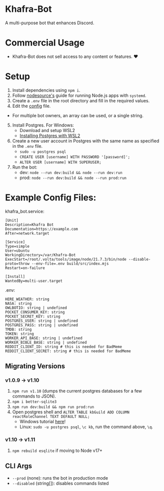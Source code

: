 # Khafra-Bot
A multi-purpose bot that enhances Discord.

# Commercial Usage
* Khafra-Bot does not sell access to any content or features. ♥️

# Setup
1. Install dependencies using `npm i`.
2. Follow [nodesource's](https://nodesource.com/blog/running-your-node-js-app-with-systemd-part-1/) guide for running Node.js apps with `systemd`.
3. Create a `.env` file in the root directory and fill in the required values.
4. Edit the [config](./config.json) file.
* For multiple bot owners, an array can be used, or a single string.
5. Install Postgres. For Windows:
    - Download and setup WSL2
    - [Installing Postgres with WSL2](https://docs.microsoft.com/en-us/windows/wsl/tutorials/wsl-database#install-postgresql)
6. Create a new user account in Postgres with the same name as specified in the `.env` file.
    - `sudo -u postgres psql`
    - `CREATE USER [username] WITH PASSWORD '[password]';`
    - `ALTER USER [username] WITH SUPERUSER;`
7. Run the bot:
    - dev: `node --run dev:build && node --run dev:run`
    - prod: `node --run dev:build && node --run prod:run`

# Example Config Files:

khafra_bot.service:
```
[Unit]
Description=Khafra Bot
Documentation=https://example.com
After=network.target

[Service]
Type=simple
User=ubuntu
WorkingDirectory=/var/Khafra-Bot
ExecStart=/root/.volta/tools/image/node/21.7.3/bin/node --disable-proto=throw --env-file=.env build/src/index.mjs
Restart=on-failure

[Install]
WantedBy=multi-user.target
```

.env:
```
HERE_WEATHER: string
NASA: string
OWLBOTIO: string | undefined
POCKET_CONSUMER_KEY: string
POCKET_SECRET_KEY: string
POSTGRES_USER: string | undefined
POSTGRES_PASS: string | undefined
TMDB: string
TOKEN: string
WORKER_API_BASE: string | undefined
WORKER_BIBLE_BASE: string | undefined
REDDIT_CLIENT_ID: string # this is needed for BadMeme
REDDIT_CLIENT_SECRET: string # this is needed for BadMeme
```

## Migrating Versions

### v1.0.9 -> v1.10
1. `npm run v1.10` (dumps the current postgres databases for a few commands to JSON).
2. `npm i better-sqlite3`
3. `npm run dev:build && npm run prod:run`
4. Open postgres shell and `ALTER TABLE kbGuild ADD COLUMN reactRoleChannel TEXT DEFAULT NULL;`
    - Windows tutorial [here](https://www.tutorialkart.com/postgresql/postgresql-sql-shell-psql/)!
    - Linux: `sudo -u postgres psql`, `\c kb`, run the command above, `\q`.

### v1.10 -> v1.11
1. `npm rebuild esqlite` if moving to Node v17+

## CLI Args
- `--prod` (none): runs the bot in production mode
- `--disabled` (string[]): disables commands listed
